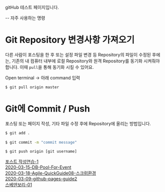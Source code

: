 gitHub 테스트 페이지입니다.

-- 자주 사용하는 명령

# Git Repository 변경사항 가져오기

다른 사람이 포스팅을 한 후 또는 설정 파일 변경 등 Repository의 파일이 수정된 후에는, 기존의 내 컴퓨터 내부에 로컬 Repository와 원격 Repository를 동기화 시켜줘야합니다.
이때 `pull`을 통해 동기화 시킬 수 있어요. 

Open terminal → 아래 command 입력

```bash
$ git pull origin master
```


# Git에 Commit / Push

포스팅 또는 페이지 작성, 기타 파일 수정 후에 Repository에 올리는 방법입니다. 

```bash
$ git add .
   
$ git commit -m "commit message"
  
$ git push origin [git username]
```

[포스트 작성연습-1](2020-03-17-포스트-작성연습-1.md)<br/>
[2020-03-15-DB-Pool-For-Event](2020-03-15-DB-Pool-For-Event.md)<br/>
[2020-03-18-Agile-QuickGuide08-스크럼환경](2020-03-18-Agile-QuickGuide08-스크럼환경.md)<br/>
[2020-03-09-github-pages-guide2](2020-03-09-github-pages-guide2.md)<br/>
[스베덴보리-01](스베덴보리-01.md)<br/>